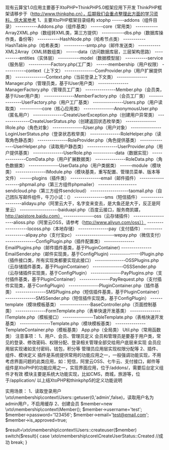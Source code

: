 现有云算宝1.0应用主要基于XtoPHP+ThinkPHP5.0框架应用下开发
ThinkPHP框架请移步于（http://www.thinkphp.cn），后期我们会重点整理此方面的学习资料，供大家参考
1、主要XtoPHP框架目录结构
xtophp
------addons（组件目录）
-----------Addons.php（组件基类）
------core（常用类）
-----------Array2XML.php（数组转XML类，第三方提供）
-----------dbs.php（数据库操作类，备份等）
-----------HashNode.php（哈希节点类）
-----------HashTable.php（哈希表类）
-----------smtp.php（邮件发送类）
-----------XML2Array（XML转数组类）
------data（访问数据库层，三层架构思路）
-----------entities（实体层）
-----------model（数据模型层）
-----------service（服务层）
-----------Factory.php(工厂类）
------membership（用户权限）
-----------context（上下文）
---------------ComProvider.php（用户扩展提供类）
---------------Context.php（当前登录上下文类）
---------------Manager.php（管理员类，基于IUser用户类）
---------------ManagerFactory.php（管理员工厂类）
---------------Member.php（会员类，基于IUser用户类）
---------------MemberFactory.php（会员工厂类）
---------------UserFactory.php（用户工厂基类）
---------------Users.php（用户读取类）
-----------core（核心应用类）
---------------AnonymousUser.php（匿名用户）
---------------CreateUserException.php（创建用户异常类）
---------------CreateUserStatus.php（创建返回状态枚举类）
---------------IRole.php（角色对象）
---------------IUser.php（用户对象）
---------------LoginUserStatus.php（登录状态枚举类）
---------------RoleHelper.php（读取角色静态类）
---------------RoleProvider.php（角色提供基类）
---------------UserHelper.php（读取用户静态类）
---------------UserProvider.php（用户提供基类）
---------------UserRole.php
-----------data（数据实现）
---------------ComData.php（用户扩展数据类）
---------------RoleData.php（角色数据类）
---------------UserData.php（用户类据类）
------module（模块类）
---------------IModule.php（模块基类，重写配置、管理员菜单、版本等文件）
------plugins（插件类）
---------------email（邮件插件）
-------------------phpmail.php（第三方组件phpmailer）
-------------------sendcloud.php（第三方组件sendcloud）
-------------------taomail.php（自己团队写邮件组件，牛刀小试：(）
---------------sms（短信插件）
-------------------alidayu.php（阿里云大于，名字变来变去，是大鱼还是大于，反正是阿里云）
-------------------baiduapi.php（百度云接口，服务商凯媒，http://apistore.baidu.com）
---------------oss（云存储插件）
-------------------alioss.php（阿里云OSS，请参考（http://www.aliyun.com/oss））
-------------------locoss.php（本地存储）
---------------pay（支付插件）
-------------------alipay.php（支付宝pc）
-------------------wepay.php（微信支付）
---------------ConfigPlugin.php（插件配置类）
---------------EmailPlugins.php（邮件插件基类，基于PluginContainer)
---------------EmailSender.php（邮件实现类，基于ConfigPlugin)
---------------IPlugin.php（插件接口类，所有实现类都要实现此接口）
---------------OSSPlugins.php（云存储插件基类，基于PluginContainer）
---------------OSSSender.php（云存储插件实现类，基于ConfigPlugin）
---------------PayPlugins.php（支付插件基类，基于PluginContainer）
---------------PayRequest.php（支付插件实现类，基于ConfigPlugin）
---------------PluginContainer.php（插件基类）
---------------SMSPlugins.php（短信插件基类，基于PluginContainer）
---------------SMSSender.php（短信插件实现类，基于ConfigPlugin）
------template（模块模板基类）
---------------BaseController.php（页面控制基类）
---------------FormTemplate.php（表单快速开发基类）
---------------ITemplate.php（模板接口）
---------------TableTemplate.php（表格快速开发基类）
---------------Template.php（模块模板基类）
---------------TemplateContainer.php（模板基类）
App.php（全局类）
Util.php（常用函数类）
注意事项：
1、用户、会员、管理员定义
会员和管理员是要基于用户类，常见的登录、修改密码、权限分配、登录相关管理全部交给用户底层来实现
会员应用层实现诸如支付密码，钱包，积分等
管理员应用层实现权限分配等
2、插件、组件、模块定义
插件是系统提供常用的功能应用之一，一般强调功能实现，不用考虑界面问题的此类应用，如：短信，阿里云OSS、七牛云、支付接口，邮件等
组件是XtoPHP的功能应用之一，实现界面应用，位于/addons/，需要后台定义组件才有效
模块主要是系统大功能实现，比如CMS，商城，旅游等，位于/application/
以上结XtoPHP和thinkphp5的定义功能说明
 
实用场景：
1、读取登录用户
\xto\membership\context\Users::getuser(0,'admin',false)，读取用户名为admin用户，不启用缓存
2、创建会员
$member=new \xto\membership\context\Member();
$member->username='test';
$member->password='123456';
$member->email='test@email.com';
$member->is_approved=true;

$result=\xto\membership\context\Users::createuser($member)
switch($result){
    case \xto\membership\core\CreateUserStatus::Created
    //成功
    break;
}